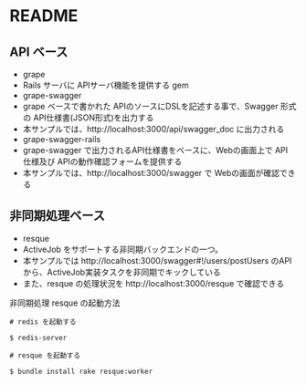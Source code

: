 # README


## API ベース

* grape
 * Rails サーバに APIサーバ機能を提供する gem
* grape-swagger
 * grape ベースで書かれた APIのソースにDSLを記述する事で、Swagger 形式の API仕様書(JSON形式)を出力する
 * 本サンプルでは、http://localhost:3000/api/swagger_doc に出力される
* grape-swagger-rails
 * grape-swagger で出力されるAPI仕様書をベースに、Webの画面上で API 仕様及び APIの動作確認フォームを提供する
 * 本サンプルでは、http://localhost:3000/swagger で Webの画面が確認できる

## 非同期処理ベース

* resque
 * ActiveJob をサポートする非同期バックエンドの一つ。
 * 本サンプルでは http://localhost:3000/swagger#!/users/postUsers のAPIから、ActiveJob実装タスクを非同期でキックしている
 * また、resque の処理状況を http://localhost:3000/resque で確認できる


非同期処理 resque の起動方法

```
# redis を起動する

$ redis-server

# resque を起動する

$ bundle install rake resque:worker
```


